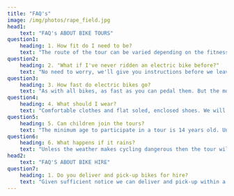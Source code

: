 ```yaml
---
title: "FAQ's"
image: /img/photos/rape_field.jpg
head1: 
    text: "FAQ's ABOUT BIKE TOURS"
question1:
    heading: 1. How fit do I need to be?
    text: "The route of the tour can be varied depending on the fitness levels of the group, but because the tours are on electric mountain bikes, they are suitable for people of mixed fitness levels. If you are able to walk briskly you'll be fine."
question2:
    heading: 2. "What if I've never ridden an electric bike before?"
    text: "No need to worry, we'll give you instructions before we leave and the first part of the tour will be on a quiet section of road where you can get used to the bike"
question3:
    heading: 3. How fast do electric bikes go?
    text: "As with all bikes, as fast as you can pedal them. But the motor will only provide assistance up to 15mph (25km/h)."
question4:
    heading: 4. What should I wear?
    text: "Comfortable clothes and flat soled, enclosed shoes. We will provide you with a helmet."
question5:
    heading: 5. Can children join the tours?
    text: "The minimum age to participate in a tour is 14 years old. Under 16 year olds must be accompanied by an adult parent or guardian."
question6:
    heading: 6. What happens if it rains?
    text: "Unless the weather makes cycling dangerous then the tour will go ahead."
head2: 
    text: "FAQ'S ABOUT BIKE HIRE" 
question7:
    heading: 1. Do you deliver and pick-up bikes for hire?
    text: "Given sufficient notice we can deliver and pick-up within a 6 (10km) mile radius of Hambledon, Surrey, provided the booking is for a minimum of 2 bikes."
---
```


